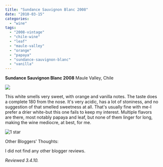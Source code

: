 ```yaml
---
title: "Sundance Sauvignon Blanc 2008"
date: "2010-03-15"
categories:
  - "wine"
tags:
  - "2008-vintage"
  - "chile-wine"
  - "leaf"
  - "maule-valley"
  - "orange"
  - "papaya"
  - "sundance-sauvignon-blanc"
  - "vanilla"
---
```


**Sundance Sauvignon Blanc 2008** Maule Valley, Chile

![](http://www.rebeccagomezfarrell.com/gourmez/photos/sundancesauvblanc.jpg)

This white smells very sweet, with orange and vanilla notes. The taste does a complete 180 from the nose. It's very acidic, has a lot of stoniness, and no suggestion of that smelled sweetness at all. That's usually fine with me-I prefer a drier white-but this one fails to keep my interest. Multiple flavors are there, most notably papaya and leaf, but none of them linger for long, making the wine mediocre, at best, for me.




<div class="caption">

![1 star](http://www.rebeccagomezfarrell.com/wp-content/uploads/2009/04/rating_olive1.gif "rating_olive1")</div>


Other Bloggers' Thoughts:

I did not find any other blogger reviews.

_Reviewed 3.4.10._
